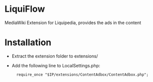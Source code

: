 LiquiFlow
=========

MediaWiki Extension for Liquipedia, provides the ads in the content

Installation
============
* Extract the extension folder to extensions/
* Add the following line to LocalSettings.php:

        require_once "$IP/extensions/ContentAdbox/ContentAdbox.php";